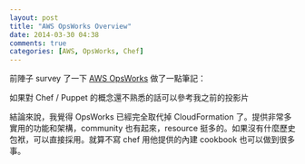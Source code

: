 ```yaml
---
layout: post
title: "AWS OpsWorks Overview"
date: 2014-03-30 04:38
comments: true
categories: [AWS, OpsWorks, Chef]
---
```


前陣子 survey 了一下 [AWS OpsWorks](https://aws.amazon.com/opsworks/) 做了一點筆記：

<script async class="speakerdeck-embed" data-id="72d076a09a160131f1ab7a4f652a1694" data-ratio="1.33333333333333" src="//speakerdeck.com/assets/embed.js"></script>
<!-- more -->
如果對 Chef / Puppet 的概念還不熟悉的話可以參考我之前的投影片

<script async class="speakerdeck-embed" data-id="2ea36f409ebd01301b2f469a61e096c5" data-ratio="1.33333333333333" src="//speakerdeck.com/assets/embed.js"></script>

結論來說，我覺得 OpsWorks 已經完全取代掉 CloudFormation 了。提供非常多實用的功能和架構，community 也有起來，resource 挺多的。如果沒有什麼歷史包袱，可以直接採用。就算不寫 chef 用他提供的內建 cookbook 也可以做到很多事。
